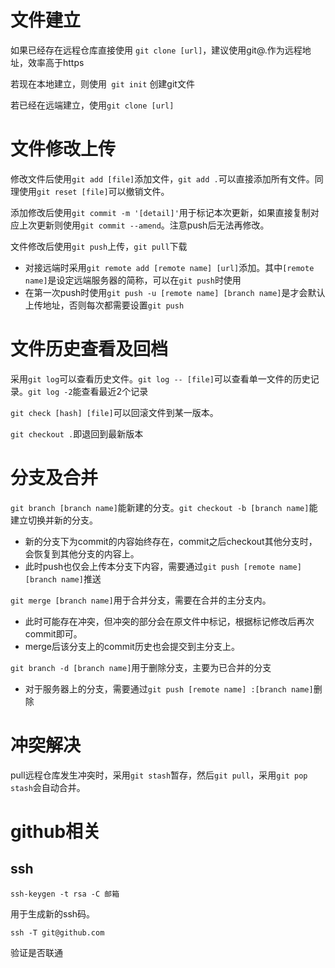 # 文件建立

如果已经存在远程仓库直接使用 `git clone [url]`，建议使用git@.作为远程地址，效率高于https

若现在本地建立，则使用` git init` 创建git文件

若已经在远端建立，使用`git clone [url]`

# 文件修改上传

修改文件后使用`git add [file]`添加文件，`git add .`可以直接添加所有文件。同理使用`git reset [file]`可以撤销文件。

添加修改后使用`git commit -m '[detail]'`用于标记本次更新，如果直接复制对应上次更新则使用`git commit --amend`。注意push后无法再修改。

文件修改后使用`git push`上传，`git pull`下载

- 对接远端时采用`git remote add [remote name] [url]`添加。其中`[remote name]`是设定远端服务器的简称，可以在`git push`时使用
- 在第一次push时使用`git push -u [remote name] [branch name]`是才会默认上传地址，否则每次都需要设置`git push`

# 文件历史查看及回档

采用`git log`可以查看历史文件。`git log -- [file]`可以查看单一文件的历史记录。`git log -2`能查看最近2个记录

`git check [hash] [file]`可以回滚文件到某一版本。

`git checkout .`即退回到最新版本

# 分支及合并

`git branch [branch name]`能新建的分支。`git checkout -b [branch name]`能建立切换并新的分支。

- 新的分支下为commit的内容始终存在，commit之后checkout其他分支时，会恢复到其他分支的内容上。
- 此时push也仅会上传本分支下内容，需要通过`git push [remote name] [branch name]`推送

`git merge [branch name]`用于合并分支，需要在合并的主分支内。

- 此时可能存在冲突，但冲突的部分会在原文件中标记，根据标记修改后再次commit即可。
- merge后该分支上的commit历史也会提交到主分支上。

`git branch -d [branch name]`用于删除分支，主要为已合并的分支

- 对于服务器上的分支，需要通过`git push [remote name] :[branch name]`删除


# 冲突解决

pull远程仓库发生冲突时，采用`git stash`暂存，然后`git pull`，采用`git pop stash`会自动合并。

# github相关

## ssh

`ssh-keygen -t rsa -C 邮箱`

用于生成新的ssh码。

`ssh -T git@github.com`

验证是否联通
